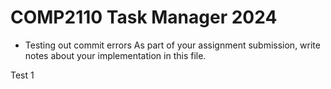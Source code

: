 # COMP2110 Task Manager 2024
- Testing out commit errors
As part of your assignment submission, write notes about your implementation
in this file.

Test 1
